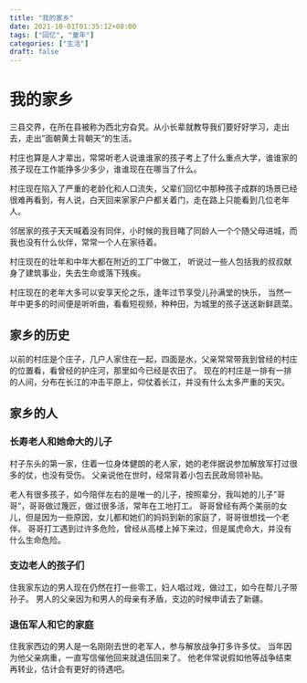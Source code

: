 ```yaml
---
title: "我的家乡"
date: 2021-10-01T01:35:12+08:00
tags: ["回忆", "童年"]
categories: ["生活"]
draft: false
---
```


# 我的家乡

三县交界，在所在县被称为西北穷旮旯。从小长辈就教导我们要好好学习，走出去，走出”面朝黄土背朝天“的生活。

村庄也算是人才辈出，常常听老人说谁谁家的孩子考上了什么重点大学，谁谁家的孩子现在工作能挣多少多少，谁谁现在在哪当了什么。

村庄现在陷入了严重的老龄化和人口流失，父辈们回忆中那种孩子成群的场景已经很难再看到，有人说，白天回来家家户户都关着门，走在路上只能看到几位老年人。

邻居家的孩子天天喊着没有同伴，小时候的我目睹了同龄人一个个随父母进城，而我也没有什么伙伴，常常一个人在家待着。

村庄现在的壮年和中年大都在附近的工厂中做工，
听说过一些人包括我的叔叔献身了建筑事业，失去生命或落下残疾。

村庄现在的老年大多可以安享天伦之乐，逢年过节享受儿孙满堂的快乐，
当然一年中更多的时间便是听听曲，看看短视频，种种田，为城里的孩子送送新鲜蔬菜。

## 家乡的历史

以前的村庄是个庄子，几户人家住在一起，四面是水，父亲常常带我到曾经的村庄的位置看，看曾经的护庄河，那里如今已经是农田了。
现在的村庄是一排有一排的人间，分布在长江的冲击平原上，仰仗着长江，并没有什么太多严重的天灾。

## 家乡的人

### 长寿老人和她命大的儿子

村子东头的第一家，住着一位身体健朗的老人家，她的老伴据说参加解放军打过很多的仗，也没有受伤。
父亲说他在世时，经常背着小包去民政局领补贴。

老人有很多孩子，如今陪伴左右的是唯一的儿子，按照辈分，我叫她的儿子”哥哥“，哥哥做过篾匠，做过很多活，常年在工地打工。
哥哥曾经有两个美丽的女儿，但是因为一些原因，女儿都和她们的妈妈到新的家庭了，哥哥很想找一个老伴。
哥哥打工遇到过许多危险，曾经从高楼上掉下来过，但是属虎命大，并没有什么生命危险。

### 支边老人的孩子们

住我家东边的男人现在仍然在打一些零工，妇人唱过戏，做过工，如今在帮儿子带孙子。
男人的父亲因为和男人的母亲有矛盾，支边的时候申请去了新疆。

### 退伍军人和它的家庭

住我家西边的男人是一名刚刚去世的老军人，参与解放战争打多许多仗。
当年因为他父亲病重，一直写信催他回来就退伍回来了。
他老伴常说假如他等战争结束再转业，估计会有更好的待遇吧。
